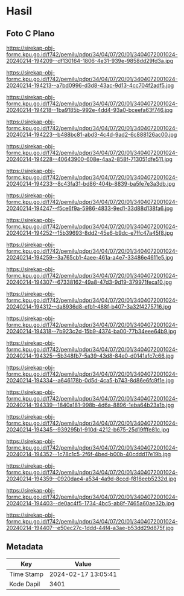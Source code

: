 # Hasil

## Foto C Plano

https://sirekap-obj-formc.kpu.go.id/f742/pemilu/pdpr/34/04/07/20/01/3404072001024-20240214-194209--df130164-1806-4e31-939e-9858dd29fd3a.jpg

https://sirekap-obj-formc.kpu.go.id/f742/pemilu/pdpr/34/04/07/20/01/3404072001024-20240214-194213--a7bd0996-d3d8-43ac-9d13-4cc704f2adf5.jpg

https://sirekap-obj-formc.kpu.go.id/f742/pemilu/pdpr/34/04/07/20/01/3404072001024-20240214-194218--1ba9185b-992e-4dd4-93a0-bceefa63f746.jpg

https://sirekap-obj-formc.kpu.go.id/f742/pemilu/pdpr/34/04/07/20/01/3404072001024-20240214-194223--b488bc81-abd3-4c4d-9ad2-6c888126ac00.jpg

https://sirekap-obj-formc.kpu.go.id/f742/pemilu/pdpr/34/04/07/20/01/3404072001024-20240214-194228--40643900-608e-4aa2-858f-713051dfe511.jpg

https://sirekap-obj-formc.kpu.go.id/f742/pemilu/pdpr/34/04/07/20/01/3404072001024-20240214-194233--8c43fa31-bd86-404b-8839-ba5fe7e3a3db.jpg

https://sirekap-obj-formc.kpu.go.id/f742/pemilu/pdpr/34/04/07/20/01/3404072001024-20240214-194247--f5ce6f9a-5986-4833-9ed1-33d88d138fa6.jpg

https://sirekap-obj-formc.kpu.go.id/f742/pemilu/pdpr/34/04/07/20/01/3404072001024-20240214-194252--15b39693-8dd2-45e6-b9dc-e7ffc47a45f8.jpg

https://sirekap-obj-formc.kpu.go.id/f742/pemilu/pdpr/34/04/07/20/01/3404072001024-20240214-194259--3a765cb1-4aee-461a-a4e7-33486e4611e5.jpg

https://sirekap-obj-formc.kpu.go.id/f742/pemilu/pdpr/34/04/07/20/01/3404072001024-20240214-194307--67338162-49a8-47d3-9d19-379971feca10.jpg

https://sirekap-obj-formc.kpu.go.id/f742/pemilu/pdpr/34/04/07/20/01/3404072001024-20240214-194312--da8936d8-efb1-488f-b407-3a32f4275716.jpg

https://sirekap-obj-formc.kpu.go.id/f742/pemilu/pdpr/34/04/07/20/01/3404072001024-20240214-194318--7b923c2d-15b9-4374-ba00-77b34eee64b9.jpg

https://sirekap-obj-formc.kpu.go.id/f742/pemilu/pdpr/34/04/07/20/01/3404072001024-20240214-194325--5b348fb7-5a39-43d8-84e0-d0141afc7c66.jpg

https://sirekap-obj-formc.kpu.go.id/f742/pemilu/pdpr/34/04/07/20/01/3404072001024-20240214-194334--a646178b-0d5d-4ca5-b743-8d86e6fc9f1e.jpg

https://sirekap-obj-formc.kpu.go.id/f742/pemilu/pdpr/34/04/07/20/01/3404072001024-20240214-194339--1840a181-998b-4d6a-8896-1eba64b23a1b.jpg

https://sirekap-obj-formc.kpu.go.id/f742/pemilu/pdpr/34/04/07/20/01/3404072001024-20240214-194345--939295b1-910d-4212-b675-25d19fffe81c.jpg

https://sirekap-obj-formc.kpu.go.id/f742/pemilu/pdpr/34/04/07/20/01/3404072001024-20240214-194352--1c78c1c5-2f6f-4bed-b00b-40cddd17e19b.jpg

https://sirekap-obj-formc.kpu.go.id/f742/pemilu/pdpr/34/04/07/20/01/3404072001024-20240214-194359--0920dae4-a534-4a9d-8ccd-f816eeb5232d.jpg

https://sirekap-obj-formc.kpu.go.id/f742/pemilu/pdpr/34/04/07/20/01/3404072001024-20240214-194403--de0ac4f5-1734-4bc5-ab8f-7465a60ae32b.jpg

https://sirekap-obj-formc.kpu.go.id/f742/pemilu/pdpr/34/04/07/20/01/3404072001024-20240214-194407--e50ec27c-1ddd-44f4-a3ae-b53dd29d875f.jpg


## Metadata

| Key        | Value               |
| ---------- | ------------------- |
| Time Stamp | 2024-02-17 13:05:41 |
| Kode Dapil | 3401                |



